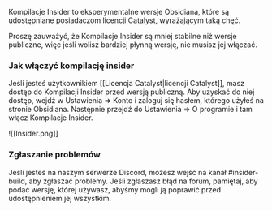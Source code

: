 Kompilacje Insider to eksperymentalne wersje Obsidiana, które są udostępniane posiadaczom licencji Catalyst, wyrażającym taką chęć.

Proszę zauważyć, że Kompilacje Insider są mniej stabilne niż wersje publiczne, więc jeśli wolisz bardziej płynną wersję, nie musisz jej włączać.

### Jak włączyć kompilację insider

Jeśli jesteś użytkownikiem [[Licencja Catalyst|licencji Catalyst]], masz dostęp do Kompilacji Insider przed wersją publiczną. Aby uzyskać do niej dostęp, wejdź w Ustawienia => Konto i zaloguj się hasłem, którego użyłeś na stronie Obsidiana. Następnie przejdź do Ustawienia => O programie i tam włącz Kompilacje Insider.

![[Insider.png]]

### Zgłaszanie problemów

Jeśli jesteś na naszym serwerze Discord, możesz wejść na kanał #insider-build, aby zgłaszać problemy. Jeśli zgłaszasz błąd na forum, pamiętaj, aby podać wersję, której używasz, abyśmy mogli ją poprawić przed udostępnieniem jej wszystkim.